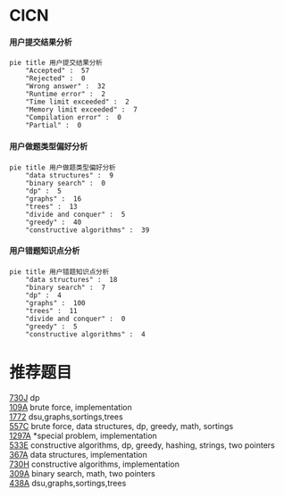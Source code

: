 # ClCN

<!-- tabs:start -->



#### **用户提交结果分析**

```mermaid
pie title 用户提交结果分析
    "Accepted" :  57
    "Rejected" :  0
    "Wrong answer" :  32
    "Runtime error" :  2
    "Time limit exceeded" :  2
    "Memory limit exceeded" :  7
    "Compilation error" :  0
    "Partial" :  0
```

#### **用户做题类型偏好分析**

```mermaid
pie title 用户做题类型偏好分析
    "data structures" :  9
    "binary search" :  0
    "dp" :  5
    "graphs" :  16
    "trees" :  13
    "divide and conquer" :  5
    "greedy" :  40
    "constructive algorithms" :  39
```
#### **用户错题知识点分析**

```mermaid
pie title 用户错题知识点分析
    "data structures" :  18
    "binary search" :  7
    "dp" :  4
    "graphs" :  100
    "trees" :  11
    "divide and conquer" :  0
    "greedy" :  5
    "constructive algorithms" :  4
```



<!-- tabs:end -->
# 推荐题目
[730J](https://codeforces.com/contest/730/problem/J)		dp		  
[109A](https://codeforces.com/contest/109/problem/A)		brute force,
                        implementation		  
[1772](https://codeforces.com/contest/177/problem/2)		dsu,graphs,sortings,trees		  
[557C](https://codeforces.com/contest/557/problem/C)		brute force,
                        data structures,
                        dp,
                        greedy,
                        math,
                        sortings		  
[1297A](https://codeforces.com/contest/1297/problem/A)		*special problem,
                        implementation		  
[533E](https://codeforces.com/contest/533/problem/E)		constructive algorithms,
                        dp,
                        greedy,
                        hashing,
                        strings,
                        two pointers		  
[367A](https://codeforces.com/contest/367/problem/A)		data structures,
                        implementation		  
[730H](https://codeforces.com/contest/730/problem/H)		constructive algorithms,
                        implementation		  
[309A](https://codeforces.com/contest/309/problem/A)		binary search,
                        math,
                        two pointers		  
[438A](https://codeforces.com/contest/438/problem/A)		dsu,graphs,sortings,trees		  
